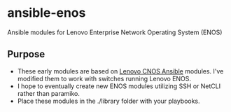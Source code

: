 # ansible-enos
Ansible modules for Lenovo Enterprise Network Operating System (ENOS)

## Purpose  
- These early modules are based on [Lenovo CNOS Ansible](https://github.com/lenovo/ansible-cnos) modules. I've modified them to work with switches running Lenovo ENOS.
- I hope to eventually create new ENOS modules utilizing SSH or NetCLI rather than paramiko.
- Place these modules in the ./library folder with your playbooks.
